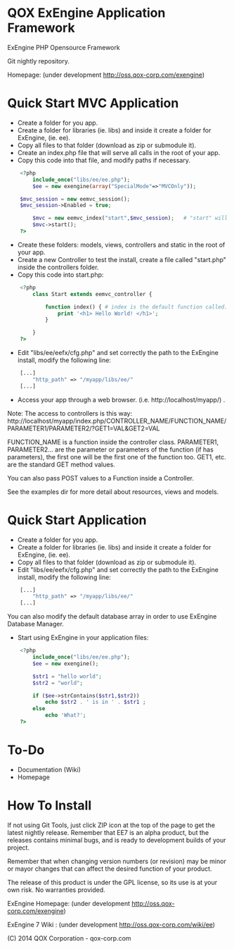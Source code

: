QOX ExEngine Application Framework
==================================
ExEngine PHP Opensource Framework

Git nightly repository.

Homepage: (under development http://oss.qox-corp.com/exengine)

Quick Start MVC Application
===========================
- Create a folder for you app.
- Create a folder for libraries (ie. libs) and inside it create a folder for ExEngine, (ie. ee).
- Copy all files to that folder (download as zip or submodule it).
- Create an index.php file that will serve all calls in the root of your app.
- Copy this code into that file, and modify paths if necessary.

```php
	<?php
		include_once("libs/ee/ee.php");
		$ee = new exengine(array("SpecialMode"=>"MVCOnly"));

    $mvc_session = new eemvc_session();
    $mvc_session->Enabled = true;

		$mvc = new eemvc_index("start",$mvc_session);	# "start" will be the default controller name, must match the controller file name, see the next step.
		$mvc->start();
	?>
```
- Create these folders: models, views, controllers and static in the root of your app.
- Create a new Controller to test the install, create a file called "start.php" inside the controllers folder.
- Copy this code into start.php:

```php
	<?php
		class Start extends eemvc_controller {

			function index() { # index is the default function called.
				print '<h1> Hello World! </h1>';
			}

		}
	?>
```
- Edit "libs/ee/eefx/cfg.php" and set correctly the path to the ExEngine install, modify the following line:

```php
	[...]
		"http_path" => "/myapp/libs/ee/"
	[...]
```
- Access your app through a web browser. (i.e. http://localhost/myapp/) .

Note: The access to controllers is this way:
http://localhost/myapp/index.php/CONTROLLER_NAME/FUNCTION_NAME/PARAMETER1/PARAMETER2/?GET1=VAL&GET2=VAL

FUNCTION_NAME is a function inside the controller class.
PARAMETER1, PARAMETER2... are the parameter or parameters of the function (if has parameters), the first one will be the first one of the function too.
GET1, etc. are the standard GET method values.

You can also pass POST values to a Function inside a Controller.

See the examples dir for more detail about resources, views and models.

Quick Start Application
=======================
- Create a folder for you app.
- Create a folder for libraries (ie. libs) and inside it create a folder for ExEngine, (ie. ee).
- Copy all files to that folder (download as zip or submodule it).
- Edit "libs/ee/eefx/cfg.php" and set correctly the path to the ExEngine install, modify the following line:

```php
	[...]
		"http_path" => "/myapp/libs/ee/"
	[...]
```
You can also modify the default database array in order to use ExEngine Database Manager.
- Start using ExEngine in your application files:

```php
	<?php
		include_once("libs/ee/ee.php");
		$ee = new exengine();

		$str1 = "hello world";
		$str2 = "world";

		if ($ee->strContains($str1,$str2))
			echo $str2 . ' is in ' . $str1 ;
		else
			echo 'What?';
	?>
```

To-Do
=====
- Documentation (Wiki)
- Homepage

How To Install
==============
If not using Git Tools, just click ZIP icon at the top of the page to get the latest nightly release.
Remember that EE7 is an alpha product, but the releases contains minimal bugs, and is ready to development builds of your project.

Remember that when changing version numbers (or revision) may be minor or mayor changes that can affect the desired function of your product.

The release of this product is under the GPL license, so its use is at your own risk. No warranties provided.

ExEngine Homepage: (under development  http://oss.qox-corp.com/exengine)

ExEngine 7 Wiki  : (under development  http://oss.qox-corp.com/wiki/ee)

(C) 2014 QOX Corporation - qox-corp.com
